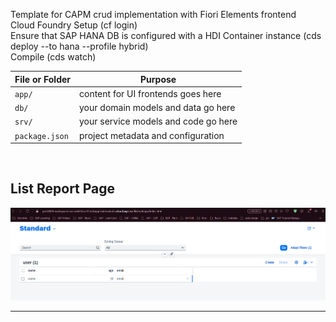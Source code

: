 Template for CAPM crud implementation with Fiori Elements frontend <br> 
Cloud Foundry Setup (cf login) <br>
Ensure that SAP HANA DB is configured with a HDI Container instance (cds deploy --to hana --profile hybrid) <br> 
Compile (cds watch) <br>

File or Folder | Purpose
---------|----------
`app/` | content for UI frontends goes here
`db/` | your domain models and data go here
`srv/` | your service models and code go here
`package.json` | project metadata and configuration
<br>

## List Report Page
<img src="https://github.com/Joe-Zhou-Yubin/BTP-CAPM-crud/raw/main/screenshots/List_Report.png" alt="List Report Page Screenshot" width="600">

---


